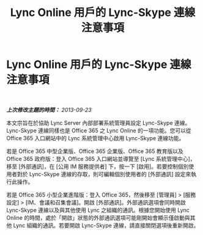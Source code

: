 ﻿---
title: Lync Online 用戶的 Lync-Skype 連線注意事項
TOCTitle: Lync Online 用戶的 Lync-Skype 連線注意事項
ms:assetid: 1d0f5c1a-74c6-468f-9877-ad2b1ddf355f
ms:mtpsurl: https://technet.microsoft.com/zh-tw/library/Dn440169(v=OCS.15)
ms:contentKeyID: 59602853
ms.date: 08/10/2015
mtps_version: v=OCS.15
ms.translationtype: HT
---

# Lync Online 用戶的 Lync-Skype 連線注意事項

 

_**上次修改主題的時間：** 2013-09-23_

本文宗旨在於協助 Lync Server 內部部署系統管理員設定 Lync-Skype 連線。Lync-Skype 連線同樣也是 Office 365 之 Lync Online 的一項功能。您可以從 Office 365 入口網站中的 Lync 系統管理中心啟用 Lync-Skype 連線功能。

若是 Office 365 中型企業版、Office 365 企業版、Office 365 教育版以及 Office 365 政府版：登入 Office 365 入口網站並導覽至 \[Lync 系統管理中心\]，移至 \[外部通訊\]，在 \[公用 IM 服務提供者\] 下，按一下 \[啟用\]。若要控制個別使用者對於 Lync-Skype 連線的存取，則可編輯個別使用者的 \[外部通訊\] 設定來執行此操作。

若是 Office 365 小型企業進階版：登入 Office 365，然後移至 \[管理員\] \> \[服務設定\] \> \[IM、會議和召集會議\]。開啟 \[外部通訊\]。外部通訊選項會同時開啟 Lync-Skype 連線以及與其他使用 Lync 之組織的通訊。根據您開始使用 Lync Online 的時間，處於「開啟」狀態的外部通訊選項可能剛開始會顯示僅啟動與其他 Lync 組織的通訊。若要開啟 Lync-Skype 連線，請直接關閉選項後重新開啟。

